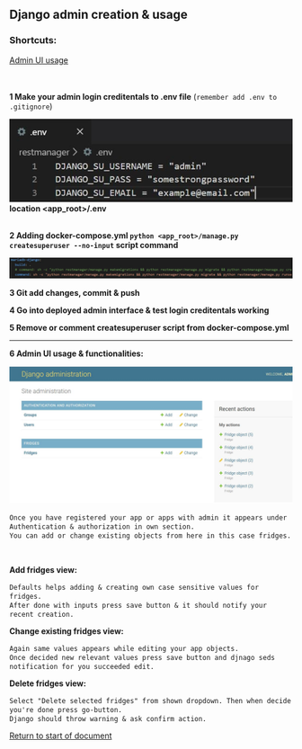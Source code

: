 ## <a id="start"></a>Django admin creation & usage

### Shortcuts:

[Admin UI usage](#admin-ui)
<br>
<br>
<br>

**1 Make your admin login creditentals to .env file** (`remember add .env to .gitignore`)

![](./dotenv_example.JPG)**location <app_root>/.env**
<br/>
<br/>

**2 Adding docker-compose.yml `python <app_root>/manage.py createsuperuser --no-input` script command**

![](./compose.yml_example.JPG)

**3 Git add changes, commit & push**


**4 Go into deployed admin interface & test login creditentals working**


**5 Remove or comment createsuperuser script from docker-compose.yml**
<br>

****

**<a id="admin-ui"></a>6 Admin UI usage & functionalities:**
<br>

![](./suBaseView.JPG)

    Once you have registered your app or apps with admin it appears under Authentication & authorization in own section.
    You can add or change existing objects from here in this case fridges.
<br>

**Add fridges view:**

    Defaults helps adding & creating own case sensitive values for fridges. 
    After done with inputs press save button & it should notify your recent creation.

**Change existing fridges view:**

    Again same values appears while editing your app objects.
    Once decided new relevant values press save button and djnago seds notification for you succeeded edit.  

**Delete fridges view:**


    Select "Delete selected fridges" from shown dropdown. Then when decide you're done press go-button. 
    Django should throw warning & ask confirm action. 

[Return to start of document](#start)